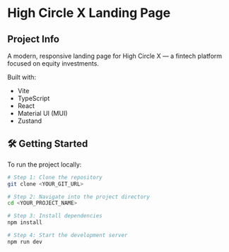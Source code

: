# High Circle X Landing Page

## Project Info

A modern, responsive landing page for High Circle X — a fintech platform focused on equity investments.

Built with:

- Vite
- TypeScript
- React
- Material UI (MUI)
- Zustand

## 🛠 Getting Started

To run the project locally:

```bash
# Step 1: Clone the repository
git clone <YOUR_GIT_URL>

# Step 2: Navigate into the project directory
cd <YOUR_PROJECT_NAME>

# Step 3: Install dependencies
npm install

# Step 4: Start the development server
npm run dev
```
